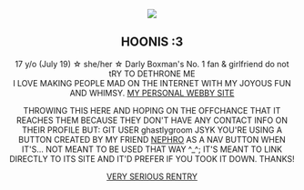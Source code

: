 <p align="center">
  <img src="https://file.garden/ZRW6HfKULjLI59VJ/CapriCheer.png">
</p>
  <strong><h2 align="center">HOONIS :3</h2></strong>
  <p align="center">
   17 y/o (July 19) ☆ she/her ☆ Darly Boxman's No. 1 fan & girlfriend do not tRY TO DETHRONE ME
  <br>
  I LOVE MAKING PEOPLE MAD ON THE INTERNET WITH MY JOYOUS FUN AND WHIMSY. <a href="https://confettiguts.gay/">MY PERSONAL WEBBY SITE</a>
</p>
<p align="center">
  THROWING THIS HERE AND HOPING ON THE OFFCHANCE THAT IT REACHES THEM BECAUSE THEY DON'T HAVE ANY CONTACT INFO ON THEIR PROFILE BUT: GIT USER ghastlygroom JSYK YOU'RE USING A BUTTON CREATED BY MY FRIEND <a href="https://feelingmachine.moe/">NEPHRO</a> AS A NAV BUTTON WHEN IT'S... NOT MEANT TO BE USED THAT WAY ^_^; IT'S MEANT TO LINK DIRECTLY TO ITS SITE AND IT'D PREFER IF YOU TOOK IT DOWN. THANKS!
</p>
<p align="center">
  <a href="https://rentry.co/thedrunkenclam" target="_blank">VERY SERIOUS RENTRY</a>
</p>
